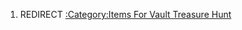 1.  REDIRECT [:Category:Items For Vault Treasure
    Hunt](:Category:Items_For_Vault_Treasure_Hunt "wikilink")
